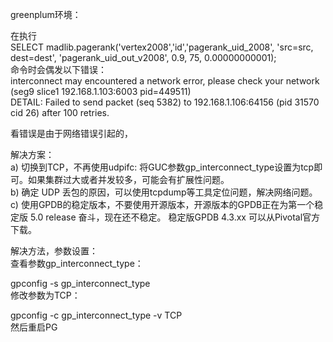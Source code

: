 greenplum环境：  
  
在执行  
SELECT madlib.pagerank('vertex2008','id','pagerank_uid_2008', 'src=src, dest=dest', 'pagerank_uid_out_v2008',  0.9,    75, 0.00000000001);  
命令时会偶发以下错误：  
interconnect may encountered a network error, please check your network  (seg9 slice1 192.168.1.103:6003 pid=449511)  
DETAIL:  Failed to send packet (seq 5382) to 192.168.1.106:64156 (pid 31570 cid 26) after 100 retries.  
  
看错误是由于网络错误引起的，  
  
解决方案：  
a) 切换到TCP，不再使用udpifc: 将GUC参数gp_interconnect_type设置为tcp即可。如果集群过大或者并发较多，可能会有扩展性问题。  
b) 确定 UDP 丢包的原因，可以使用tcpdump等工具定位问题，解决网络问题。  
c) 使用GPDB的稳定版本，不要使用开源版本，开源版本的GPDB正在为第一个稳定版 5.0 release 奋斗，现在还不稳定。 稳定版GPDB 4.3.xx 可以从Pivotal官方下载。  
  
解决方法，参数设置：  
查看参数gp_interconnect_type：  
  
gpconfig -s gp_interconnect_type  
修改参数为TCP：  
  
gpconfig -c gp_interconnect_type -v TCP  
然后重启PG  
